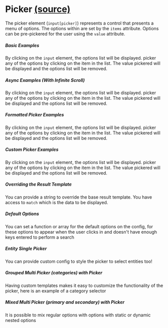 Picker [(source)](https://github.com/bullhorn/novo-elements/blob/master/projects/elements/components/picker)
============================================================================================

The picker element (`input[picker]`) represents a control that presents a menu of options. The options within are set by the `items` attribute. Options can be pre\-pickered for the user using the `value` attribute.

  

##### Basic Examples

By clicking on the `input` element, the options list will be displayed. picker any of the options by clicking on the item in the list. The value pickered will be displayed and the options list will be removed.

<code-example example="basic-picker"></code-example>

##### Async Examples (With Infinite Scroll)

By clicking on the `input` element, the options list will be displayed. picker any of the options by clicking on the item in the list. The value pickered will be displayed and the options list will be removed.

<code-example example="async-picker"></code-example>

##### Formatted Picker Examples

By clicking on the `input` element, the options list will be displayed. picker any of the options by clicking on the item in the list. The value pickered will be displayed and the options list will be removed.

<code-example example="formatted-picker"></code-example>

##### Custom Picker Examples

By clicking on the `input` element, the options list will be displayed. picker any of the options by clicking on the item in the list. The value pickered will be displayed and the options list will be removed.

<code-example example="custom-picker-results"></code-example>

##### Overriding the Result Template

You can provide a string to override the base result template. You have access to `match` which is the data to be displayed.

<code-example example="override-template"></code-example>

##### Default Options

You can set a function or array for the default options on the config, for these options to appear when the user clicks in and doesn't have enough keys entered to perform a search

<code-example example="default-options-picker"></code-example>

##### Entity Single Picker

You can provide custom config to style the picker to select entities too!

<code-example example="entity-picker"></code-example>

##### Grouped Multi Picker (categories) with Picker

Having custom templates makes it easy to customize the functionality of the picker, here is an example of a category selector

<code-example example="grouped-picker"></code-example>

##### Mixed Multi Picker (primary and secondary) with Picker

It is possible to mix regular options with options with static or dynamic nested options

<code-example example="mixed-picker"></code-example>
